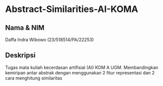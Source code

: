 # Abstract-Similarities-AI-KOMA
## Nama & NIM
Daffa Indra Wibowo (23/518514/PA/22253)
## Deskripsi
Tugas mata kuliah kecerdasan artifisial (AI) KOM A UGM. Membandingkan kemiripan antar abstrak dengan menggunakan 2 fitur representasi dan 2 cara menghitung similaritas
